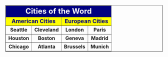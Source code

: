 <HTML>

<HEAD>
<TITLE>Hello World!</TITLE>
</HEAD>

<BODY>

<P><BR><P>

<CENTER>

<TABLE BORDER CELLSPACING=5 CELLPADDING=5>

<TR>
<TD ALIGN=center BGCOLOR=navy COLSPAN=4><FONT SIZE=+2 COLOR=white><B>Cities of the Word</B></FONT></TD>
</TR>

<TR>
<TD ALIGN=center BGCOLOR=yellow COLSPAN=2><B><FONT SIZE=+1 COLOR=navy>American Cities</FONT></B>
<TD ALIGN=center BGCOLOR=yellow COLSPAN=2><B><FONT SIZE=+1 COLOR=navy>European Cities</FONT></B>
</TR>

<TR ALIGN=center>
<TD><B>Seattle</B>
<TD><B>Cleveland</B>
<TD><B>London</B>
<TD><B>Paris</B>
</TR>

<TR ALIGN=center>
<TD><B>Houston</B>
<TD><B>Boston</B>
<TD><B>Geneva</B>
<TD><B>Madrid</B>
</TR>

<TR ALIGN=center>
<TD><B>Chicago</B>
<TD><B>Atlanta</B>
<TD><B>Brussels</B>
<TD><B>Munich</B>

</TABLE>
</CENTER>

</BODY>
</HTML>
